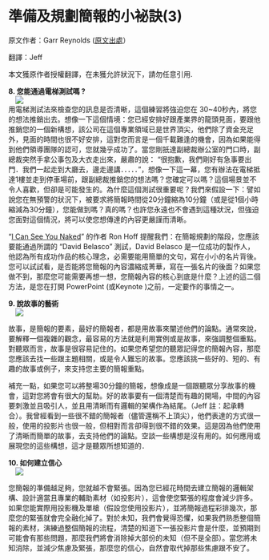 # 準備及規劃簡報的小袐訣(3) 

<div style="clear: both; text-align: center;"></div>
<p>原文作者：Garr Reynolds (<a href="http://www.garrreynolds.com/Presentation/prep.html">原文出處</a>）</p>
<p>翻譯：Jeff</p>
<p>本文獲原作者授權翻譯，在未獲允許狀況下，請勿任意引用.</p>
<p><b>8. 您能通過電梯測試嗎 ?</b><br/><a href="http://2.bp.blogspot.com/-ZrdeYWzaUqc/VhUfwJa05HI/AAAAAAAAN5Q/gHbLjEj2XSE/s1600/pz01008.jpg" style="margin-left: 1em; margin-right: 1em; text-align: center;"><img border="0" src="http://2.bp.blogspot.com/-ZrdeYWzaUqc/VhUfwJa05HI/AAAAAAAAN5Q/gHbLjEj2XSE/s1600/pz01008.jpg"/></a><br/>用電梯測試法來檢查您的訊息是否清晰，這個練習將強迫您在 30~40秒內，將您的想法推銷出去。想像一下這個情境：您已經安排好跟產業界的龍頭見面，要跟他推銷您的一個新構想，該公司在這個專業領域已是世界頂尖，他們除了資金充足外，見面的時間也很不好安排，這對您而言是一個千載難逢的機會，因為如果能得到他們領導團隊的認可，您就幾乎成功了。當您剛扺達副總裁辦公室的門口時，副總裁突然手拿公事包及大衣走出來，嚴肅的說： “很抱歉，我們剛好有急事要出門．我們一起走到大廳去，邊走邊講．．．．．”，想像一下這一幕，您有辦法在電梯抵達1樓並走到停車場前，跟副總裁推銷您的想法嗎？您確定可以嗎？這個場景並不令人喜歡，但卻是可能發生的。為什麼這個測試很重要呢？我們來假設一下：譬如說您在無預警的狀況下，被要求將簡報時間從20分鐘縮為10分鐘（或是從1個小時縮減為30分鐘），您能做到嗎？真的嗎？也許您永遠也不會遇到這種狀況，但強迫您面對這個情況，將可以使您想傳達的內容更嚴謹而清晰。</p>
<p>“<a href="http://www.amazon.com/exec/obidos/tg/detail/-/0836280008/qid=1110613921/sr=8-1/ref=pd_csp_1/104-5402503-7942308?v=glance&amp;s=books&amp;n=507846">I Can See You Naked</a>” 的作者 Ron Hoff 提醒我們：在簡報規劃的階段，您應該要能通過所謂的 “David Belasco” 測試，David Belasco 是一位成功的製作人，他認為所有成功作品的核心理念，必需要能用簡單的文句，寫在小小的名片背後。您可以試試看，是否能將您簡報的內容濃縮成菁華，寫在一張名片的後面？如果您做不到，那麼您可能需要再想一想，您簡報內容的核心到底是什麼？上述的這二個方法，是您在打開 PowerPoint (或Keynote )之前，一定要作的事情之一。<br/><a name="more"></a></p>
<p><b>9. 說故事的藝術</b><br/><a href="http://1.bp.blogspot.com/-9Qp17sNMOqw/VhUfwaJHj9I/AAAAAAAAN5U/cBVBjLll7es/s1600/pz01009.jpg" style="margin-left: 1em; margin-right: 1em; text-align: center;"><img border="0" src="http://1.bp.blogspot.com/-9Qp17sNMOqw/VhUfwaJHj9I/AAAAAAAAN5U/cBVBjLll7es/s1600/pz01009.jpg"/></a></p>
<p>故事，是簡報的要素，最好的簡報者，都是用故事來闡述他們的論點。通常來說，要解釋一個複雜的觀念，最容易的方法就是利用實例或是故事，來強調整個重點。對聽眾而言，故事是很容易記住的。如果您希望您的聽眾記得您的簡報內容，那麼您應該去找一些跟主題相關，或是令人難忘的故事。您應該挑一些好的、短的、有趣的故事或例子，來支持您主要的簡報重點。</p>
<p>補充一點，如果您可以將整場30分鐘的簡報，想像成是一個跟聽眾分享故事的機會，這對您將會有很大的幫助。好的故事要有一個清楚而有趣的開場，中間的內容要刺激並且吸引人，並且用清晰而有邏輯的架構作為結尾。（Jeff 註：起承轉合）。我曾經看到一些很不錯的簡報者（儘管還稱不上頂尖），他們表達的方式很一般，使用的投影片也很一般，但相對而言卻得到很不錯的效果。這是因為他們使用了清晰而簡單的故事，去支持他們的論點。空談一些構想是沒有用的。如何應用或展現您的這些構想，這才是聽眾所想知道的．</p>
<p><b>10. 如何建立信心</b><br/><a href="http://1.bp.blogspot.com/-gjlnQO6dRXw/VhUfwXgrxBI/AAAAAAAAN5Y/s-a2sn6Kwqw/s1600/pz01010.jpg" style="margin-left: 1em; margin-right: 1em; text-align: center;"><img border="0" src="http://1.bp.blogspot.com/-gjlnQO6dRXw/VhUfwXgrxBI/AAAAAAAAN5Y/s-a2sn6Kwqw/s1600/pz01010.jpg"/></a></p>
<p>您簡報的準備越足夠，您就越不會緊張。因為您已經花時間去建立簡報的邏輯架構、設計適當且專業的輔助素材（如投影片），這會使您緊張的程度會減少許多。如果您能實際用投影機及單槍（假設您使用投影片），並將簡報過程彩排幾次，那麼您的緊張就會完全融化掉了。對於未知，我們會覺得恐懼，如果我們熟悉整個簡報的素材，演練過整個簡報的流程，清楚的知道下一張投影片會是什麼，並預期到可能會有那些問題，那麼我們將會消除掉大部份的未知（但不是全部）。當您將未知消除，並減少焦慮及緊張，那麼您的信心，自然會取代掉那些焦慮跟不安了。</p>